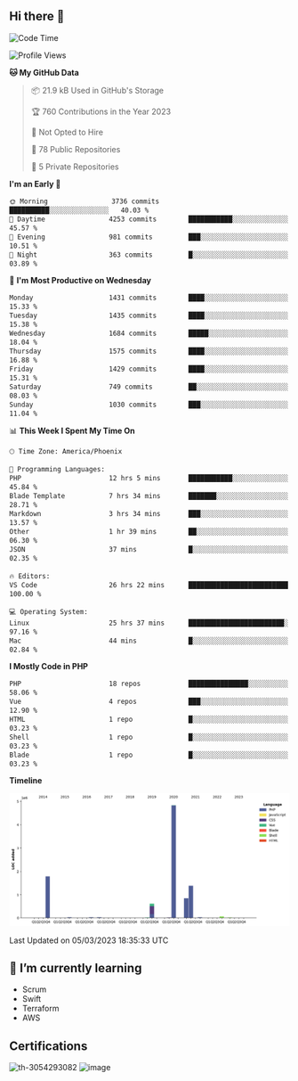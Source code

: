 ## Hi there 👋

<!--START_SECTION:waka-->
![Code Time](http://img.shields.io/badge/Code%20Time-8%2C091%20hrs%2038%20mins-blue)

![Profile Views](http://img.shields.io/badge/Profile%20Views-49-blue)

**🐱 My GitHub Data** 

> 📦 21.9 kB Used in GitHub's Storage 
 > 
> 🏆 760 Contributions in the Year 2023
 > 
> 🚫 Not Opted to Hire
 > 
> 📜 78 Public Repositories 
 > 
> 🔑 5 Private Repositories 
 > 
**I'm an Early 🐤** 

```text
🌞 Morning                3736 commits        ██████████░░░░░░░░░░░░░░░   40.03 % 
🌆 Daytime                4253 commits        ███████████░░░░░░░░░░░░░░   45.57 % 
🌃 Evening                981 commits         ███░░░░░░░░░░░░░░░░░░░░░░   10.51 % 
🌙 Night                  363 commits         █░░░░░░░░░░░░░░░░░░░░░░░░   03.89 % 
```
📅 **I'm Most Productive on Wednesday** 

```text
Monday                   1431 commits        ████░░░░░░░░░░░░░░░░░░░░░   15.33 % 
Tuesday                  1435 commits        ████░░░░░░░░░░░░░░░░░░░░░   15.38 % 
Wednesday                1684 commits        █████░░░░░░░░░░░░░░░░░░░░   18.04 % 
Thursday                 1575 commits        ████░░░░░░░░░░░░░░░░░░░░░   16.88 % 
Friday                   1429 commits        ████░░░░░░░░░░░░░░░░░░░░░   15.31 % 
Saturday                 749 commits         ██░░░░░░░░░░░░░░░░░░░░░░░   08.03 % 
Sunday                   1030 commits        ███░░░░░░░░░░░░░░░░░░░░░░   11.04 % 
```


📊 **This Week I Spent My Time On** 

```text
🕑︎ Time Zone: America/Phoenix

💬 Programming Languages: 
PHP                      12 hrs 5 mins       ███████████░░░░░░░░░░░░░░   45.84 % 
Blade Template           7 hrs 34 mins       ███████░░░░░░░░░░░░░░░░░░   28.71 % 
Markdown                 3 hrs 34 mins       ███░░░░░░░░░░░░░░░░░░░░░░   13.57 % 
Other                    1 hr 39 mins        ██░░░░░░░░░░░░░░░░░░░░░░░   06.30 % 
JSON                     37 mins             █░░░░░░░░░░░░░░░░░░░░░░░░   02.35 % 

🔥 Editors: 
VS Code                  26 hrs 22 mins      █████████████████████████   100.00 % 

💻 Operating System: 
Linux                    25 hrs 37 mins      ████████████████████████░   97.16 % 
Mac                      44 mins             █░░░░░░░░░░░░░░░░░░░░░░░░   02.84 % 
```

**I Mostly Code in PHP** 

```text
PHP                      18 repos            ███████████████░░░░░░░░░░   58.06 % 
Vue                      4 repos             ███░░░░░░░░░░░░░░░░░░░░░░   12.90 % 
HTML                     1 repo              █░░░░░░░░░░░░░░░░░░░░░░░░   03.23 % 
Shell                    1 repo              █░░░░░░░░░░░░░░░░░░░░░░░░   03.23 % 
Blade                    1 repo              █░░░░░░░░░░░░░░░░░░░░░░░░   03.23 % 
```



**Timeline**

![Lines of Code chart](https://raw.githubusercontent.com/mikebronner/mikebronner/master/assets/bar_graph.png)


 Last Updated on 05/03/2023 18:35:33 UTC
<!--END_SECTION:waka-->

<!--
**mikebronner/mikebronner** is a ✨ _special_ ✨ repository because its `README.md` (this file) appears on your GitHub profile.

Here are some ideas to get you started:

- 🔭 I’m currently working on ...
- 🌱 I’m currently learning ...
- 👯 I’m looking to collaborate on ...
- 🤔 I’m looking for help with ...
- 💬 Ask me about ...
- 📫 How to reach me: ...
- 😄 Pronouns: ...
- ⚡ Fun fact: ...
-->

## 🌱 I’m currently learning

- Scrum
- Swift
- Terraform
- AWS

## Certifications

![th-3054293082](https://user-images.githubusercontent.com/1791050/208267034-c5006f82-ae89-41eb-9478-7106c5aba070.jpg)          ![image](https://user-images.githubusercontent.com/1791050/208267032-13c8c426-f627-448d-b23e-e3dd74b6712a.png)

